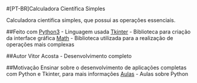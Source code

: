 #[PT-BR]Calculadora Científica Simples

Calculadora cientifica simples, que possui as operações essenciais.

##Feito com
[Python3]("https://www.python.org/psf/") - Linguagem usada
[Tkinter]("https://docs.python.org/3/library/tk.html") - Biblioteca para criação da interface gráfica
[Math]("https://docs.python.org/3/library/math.html") - Biblioteca utilizada para a realização de operações mais complexas

##Autor
Vitor Acosta - Desenvolvimento completo

##Motivação
Ensinar sobre o desenvolvimento de aplicações completas com Python e Tkinter, para mais informações
[Aulas]("python.fei.edu.br") - Aulas sobre Python
